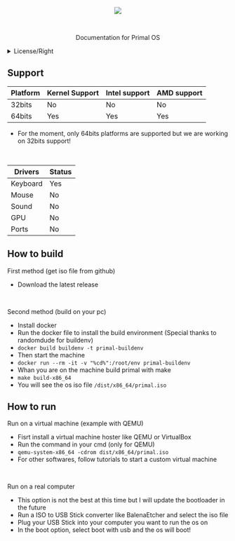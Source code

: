 <p align="center">
  <img src="https://user-images.githubusercontent.com/69415374/131396754-2fc06d8f-b3b0-4917-b9bb-e09fd9eeda0d.jpg" />
</p>
<br>
<p align="center">
  Documentation for Primal OS
</p>
<details>
  <summary> License/Right </summary>
  <br>
  Copyright (c) 2021 Novus Alex
  <br>
  <br>
  Permission is hereby granted, free of charge, to any person obtaining a copy<br>
  of this software and associated documentation files (the "Software"), to deal<br>
  in the Software without restriction, including without limitation the rights<br>
  to use, copy, modify, merge, publish, distribute, sublicense, and/or sell<br>
  copies of the Software, and to permit persons to whom the Software is<br>
  furnished to do so, subject to the following conditions:<br>
  <br>
  The above copyright notice and this permission notice shall be included in all<br>
  copies or substantial portions of the Software.<br>
  <br>
  THE SOFTWARE IS PROVIDED "AS IS", WITHOUT WARRANTY OF ANY KIND, EXPRESS OR<br>
  IMPLIED, INCLUDING BUT NOT LIMITED TO THE WARRANTIES OF MERCHANTABILITY,<br>
  FITNESS FOR A PARTICULAR PURPOSE AND NONINFRINGEMENT. IN NO EVENT SHALL THE<br>
  AUTHORS OR COPYRIGHT HOLDERS BE LIABLE FOR ANY CLAIM, DAMAGES OR OTHER<br>
  LIABILITY, WHETHER IN AN ACTION OF CONTRACT, TORT OR OTHERWISE, ARISING FROM,<br>
  OUT OF OR IN CONNECTION WITH THE SOFTWARE OR THE USE OR OTHER DEALINGS IN THE<br>
  SOFTWARE.<br>
</details>

## Support

| Platform         | Kernel Support    | Intel support     | AMD support       | 
| ---------------- | ----------------- | ----------------- | ----------------- |
| 32bits		       | No		             | No                | No                |
| 64bits			     | Yes			         | Yes               | Yes               |

 * For the moment, only 64bits platforms are supported but we are working on 32bits support!
<br>

| Drivers          | Status            |
| ---------------- | ----------------- |
| Keyboard         | Yes               |
| Mouse            | No                |
| Sound            | No                |
| GPU              | No                |
| Ports            | No                |

## How to build

First method (get iso file from github)
 * Download the latest release

<br>

Second method (build on your pc)
 * Install docker
 * Run the docker file to install the build environment (Special thanks to randomdude for buildenv)
 * ``docker build buildenv -t primal-buildenv``
 * Then start the machine
 * ``docker run --rm -it -v "%cd%":/root/env primal-buildenv``
 * Whan you are on the machine build primal with make
 * ``make build-x86_64``
 * You will see the os iso file ``/dist/x86_64/primal.iso``

## How to run

Run on a virtual machine (example with QEMU)
 * Fisrt install a virtual machine hoster like QEMU or VirtualBox
 * Run the command in your cmd (only for QEMU)
 * ``qemu-system-x86_64 -cdrom dist/x86_64/primal.iso``
 * For other softwares, follow tutorials to start a custom virtual machine

<br>

Run on a real computer
 * This option is not the best at this time but I will update the bootloader in the future
 * Run a ISO to USB Stick converter like BalenaEtcher and select the iso file
 * Plug your USB Stick into your computer you want to run the os on
 * In the boot option, select boot with usb and the os will boot!
